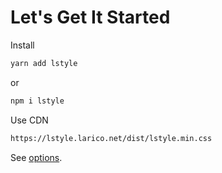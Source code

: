 # Let's Get It Started

Install

```bash
yarn add lstyle
```

or

```bash
npm i lstyle
```

Use CDN

```bash
https://lstyle.larico.net/dist/lstyle.min.css

```

See [options](configuration.md).
